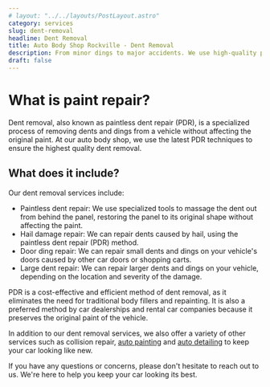 ```yaml
---
# layout: "../../layouts/PostLayout.astro"
category: services
slug: dent-removal
headline: Dent Removal
title: Auto Body Shop Rockville - Dent Removal
description: From minor dings to major accidents. We use high-quality paint and techniques to restore the original color and finish of your vehicle.
draft: false
---
```


# What is paint repair?

Dent removal, also known as paintless dent repair (PDR), is a specialized process of removing dents and dings from a vehicle without affecting the original paint. At our auto body shop, we use the latest PDR techniques to ensure the highest quality dent removal.

## What does it include?

Our dent removal services include:

- Paintless dent repair: We use specialized tools to massage the dent out from behind the panel, restoring the panel to its original shape without affecting the paint.
- Hail damage repair: We can repair dents caused by hail, using the paintless dent repair (PDR) method.
- Door ding repair: We can repair small dents and dings on your vehicle's doors caused by other car doors or shopping carts.
- Large dent repair: We can repair larger dents and dings on your vehicle, depending on the location and severity of the damage.

PDR is a cost-effective and efficient method of dent removal, as it eliminates the need for traditional body fillers and repainting. It is also a preferred method by car dealerships and rental car companies because it preserves the original paint of the vehicle.

In addition to our dent removal services, we also offer a variety of other services such as collision repair, [auto painting](./paint-repair) and [auto detailing](./auto-detailing) to keep your car looking like new.

If you have any questions or concerns, please don't hesitate to reach out to us. We're here to help you keep your car looking its best.

